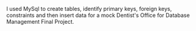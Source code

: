 I used MySql to create tables, identify primary keys, foreign keys, constraints and then insert data for a mock Dentist's Office for Database Management Final Project.
